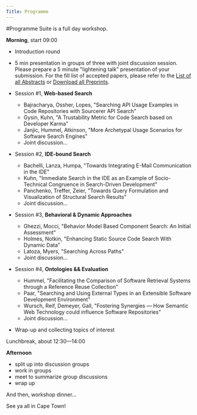 ```yaml
---
Title: Programme
---
```

#Programme
Suite is a full day workshop.

**Morning**, start 09:00 


-  Introduction round
-  5 min presentation in groups of three with joint discussion session. Please prepare a 5 minute "lightening talk" presentation of your submission. For the fill list of accepted papers, please refer to the [List of all Abstracts](%base_url%/wiki/events/suite2010/papers) or [Download all Preprints](/download/suite/suite2010-preprints.zip).


-  Session #1, **Web-based Search**
	-  Bajracharya, Ossher, Lopes, "Searching API Usage Examples in Code Repositories with Sourcerer API Search"
	-  Gysin, Kuhn, "A Trustability Metric for Code Search based on Developer Karma"
	-  Janjic, Hummel, Atkinson, "More Archetypal Usage Scenarios for Software Search Engines"
	-  Joint discussion&hellip;



-  Session #2, **IDE-bound Search**
	-  Bachelli, Lanza, Humpa, "Towards Integrating E-Mail Communication in the IDE"
	-  Kuhn, "Immediate Search in the IDE as an Example of Socio-Technical Congruence in Search-Driven Development"
	-  Panchenko, Treffer, Zeier, "Towards Query Formulation and Visualization of Structural Search Results"
	-  Joint discussion&hellip;



-  Session #3, **Behavioral & Dynamic Approaches**
	-  Ghezzi, Mocci, "Behavior Model Based Component Search: An Initial Assessment"
	-  Holmes, Notkin, "Enhancing Static Source Code Search With Dynamic Data"
	-  Latoza, Myers, "Searching Across Paths"
	-  Joint discussion&hellip;



-  Session #4, **Ontologies && Evaluation**
	-  Hummel, "Facilitating the Comparison of Software Retrieval Systems through a Reference Reuse Collection"
	-  Paar, "Searching and Using External Types in an Extensible Software Development Environment"
	-  Wursch, Reif, Demeyer, Gall, "Fostering Synergies &mdash; How Semantic Web Technology could influence Software Repositories"
	-  Joint discussion&hellip;



-  Wrap-up and collecting topics of interest

Lunchbreak, about 12:30&mdash;14:00

**Afternoon**


-  split up into discussion groups
-  work in groups
-  meet to summarize group discussions
-  wrap up

And then, workshop dinner&hellip;

See ya all in Cape Town!
